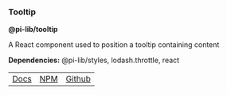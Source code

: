 ### Tooltip

**@pi-lib/tooltip**

A React component used to position a tooltip containing content

**Dependencies:** @pi-lib/styles, lodash.throttle, react

<table>
  <tbody>
    <tr>
      <td><a href="https://pi.lance-taylor.com/?path=/docs/atoms-ui-tooltip" target="_blank">Docs</a></td>
      <td><a href="https://www.npmjs.com/package/@pi-lib/tooltip?activeTab=readme" target="_blank">NPM</a></td>
      <td><a href="https://github.com/lancerael/pi/tree/main/src/components/atoms/ui/Tooltip" target="_blank">Github</a></td>
    </tr>
  </tbody>
</table>
